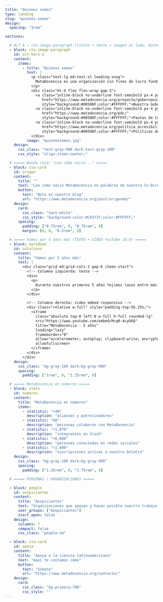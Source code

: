 ```yaml
---
title: "Quienes somos"
type: landing
slug: "quienes-somos"
design:
  spacing: "3rem"

sections:

  # ALT A — cta-image-paragraph (título + texto + imagen al lado, botones azules más grandes)
  - block: cta-image-paragraph
    id: alt-hero-a
    content:
      items:
        - title: "Quiénes somos"
          text: |
            <p class="text-lg md:text-xl leading-snug">
              MetaDocencia es una organización sin fines de lucro fundada en 2020. Nuestra comunidad está formada por personas y organizaciones que trabajan construyendo capacidades científicas locales para transformar la ciencia global. Hacemos crecer la ciencia en red, desde América Latina hacia el mundo.
            </p>
            <div class="mt-4 flex flex-wrap gap-3">
              <a class="inline-block no-underline font-semibold px-4 py-2 rounded-md text-base"
                 href="https://www.metadocencia.org/proyecto/gobernanza-2022/"
                 style="background:#00506F;color:#FFFFFF;">Nuestra Gobernanza</a>
              <a class="inline-block no-underline font-semibold px-4 py-2 rounded-md text-base"
                 href="https://www.metadocencia.org/pdc/"
                 style="background:#00506F;color:#FFFFFF;">Pautas de Convivencia</a>
              <a class="inline-block no-underline font-semibold px-4 py-2 rounded-md text-base"
                 href="https://www.metadocencia.org/politica_accesibilidad/"
                 style="background:#00506F;color:#FFFFFF;">Políticas de Accesibilidad</a>
            </div>
          image: "quienessomos.jpg"
    design:
      css_class: "text-gray-900 dark:text-gray-100"
      css_style: "align-items:center;"

  # ===== Banda roja: "Lee cómo nació..." =====
  - block: cta-card
    id: origen
    content:
      title: ""
      text: "Lee cómo nació MetaDocencia en palabras de nuestra Co-Directora, Laura Ación."
      button:
        text: "Nota en nuestro blog"
        url: "https://www.metadocencia.org/post/origenmd/"
    design:
      card:
        css_class: "text-white"
        css_style: "background-color:#C83737;color:#FFFFFF;"
      spacing:
        padding: ["0.75rem", 0, "0.75rem", 0]
        margin: [0, 0, "0.5rem", 0]

  # ===== Vamos por 5 años más (TEXTO + VIDEO YouTube 16:9) =====
  - block: markdown
    id: solutions
    content:
      title: "Vamos por 5 años más"
      text: |
        <div class="grid md:grid-cols-2 gap-6 items-start">
          <!-- Columna izquierda: texto -->
          <div>
            <p>
              Durante nuestros primeros 5 años tejimos lazos entre más de 2.000 profesionales de ciencia y técnica. Lo hicimos trabajando en equipo, de manera colectiva y en alianza con más de 40 comunidades. Gracias por estos primeros 5 años de aprendizaje, colaboración y crecimiento.
            </p>
          </div>

          <!-- Columna derecha: video embed responsivo -->
          <div class="relative w-full" style="padding-top:56.25%;">
            <iframe
              class="absolute top-0 left-0 w-full h-full rounded-lg"
              src="https://www.youtube.com/embed/Mcq0-4cyGKQ"
              title="MetaDocencia - 5 años"
              loading="lazy"
              frameborder="0"
              allow="accelerometer; autoplay; clipboard-write; encrypted-media; gyroscope; picture-in-picture; web-share"
              allowfullscreen>
            </iframe>
          </div>
        </div>
    design:
      css_class: "bg-gray-100 dark:bg-gray-900"
      spacing:
        padding: ["1rem", 0, "1.25rem", 0]

  # ===== MetaDocencia en números =====
  - block: stats
    id: numeros
    content:
      title: "MetaDocencia en números"
      items:
        - statistic: "+40"
          description: "alianzas y patrocinadores"
        - statistic: "88"
          description: "personas colaboran con MetaDocencia"
        - statistic: "+1,070"
          description: "integrantes en Slack"
        - statistic: "+6,000"
          description: "personas conectadas en redes sociales"
        - statistic: "+2,600"
          description: "suscripciones activas a nuestro boletín"
    design:
      css_class: "bg-gray-100 dark:bg-gray-900"
      spacing:
        padding: ["1.25rem", 0, "1.75rem", 0]

  # ===== PERSONAS / ORGANIZACIONES =====

  - block: people
    id: auspiciantes
    content:
      title: "Auspiciantes"
      text: "Organizaciones que apoyan y hacen posible nuestro trabajo."
      user_groups: ["Auspiciantes"]
      start_open: false
    design:
      columns: 7
      compact: false
      css_class: "people-sm"

  - block: cta-card
    id: apoya
    content:
      title: "Apoya a la ciencia latinoamericana"
      text: "Aquí te contamos cómo"
      button:
        text: "Súmate"
        url: "https://www.metadocencia.org/contacto/"
    design:
      card:
        css_class: "bg-primary-700"
        css_style: ""
---
```


